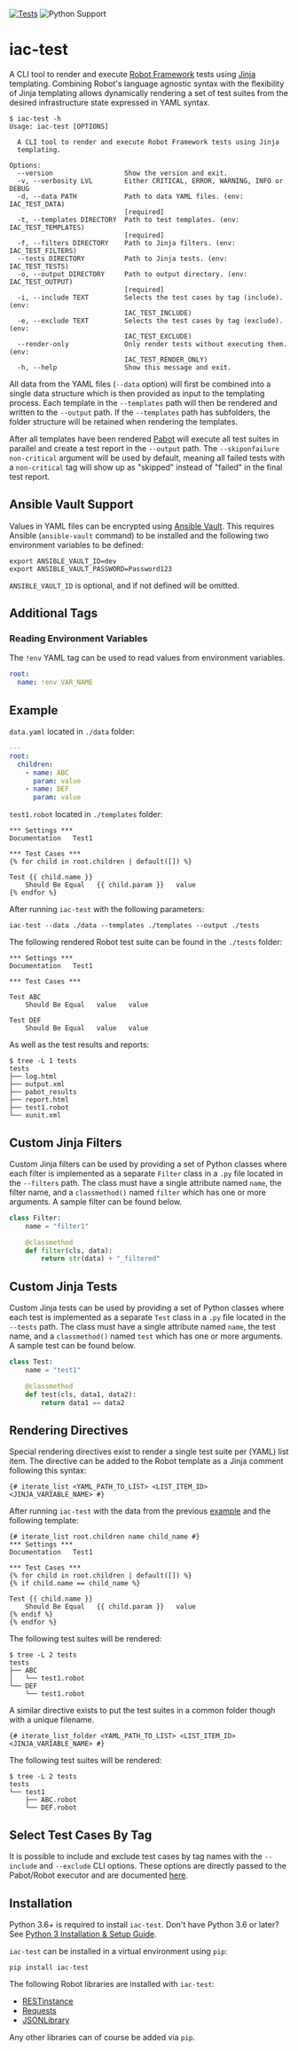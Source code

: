 [![Tests](https://github.com/netascode/iac-test/actions/workflows/test.yml/badge.svg)](https://github.com/netascode/iac-test/actions/workflows/test.yml)
![Python Support](https://img.shields.io/badge/python-3.7%20%7C%203.8%20%7C%203.9%20%7C%203.10%20%7C%203.11-informational "Python Support: 3.7, 3.8, 3.9, 3.10, 3.11")

# iac-test

A CLI tool to render and execute [Robot Framework](https://robotframework.org/) tests using [Jinja](https://jinja.palletsprojects.com/) templating. Combining Robot's language agnostic syntax with the flexibility of Jinja templating allows dynamically rendering a set of test suites from the desired infrastructure state expressed in YAML syntax.

```shell
$ iac-test -h
Usage: iac-test [OPTIONS]

  A CLI tool to render and execute Robot Framework tests using Jinja
  templating.

Options:
  --version                  Show the version and exit.
  -v, --verbosity LVL        Either CRITICAL, ERROR, WARNING, INFO or DEBUG
  -d, --data PATH            Path to data YAML files. (env: IAC_TEST_DATA)
                             [required]
  -t, --templates DIRECTORY  Path to test templates. (env: IAC_TEST_TEMPLATES)
                             [required]
  -f, --filters DIRECTORY    Path to Jinja filters. (env: IAC_TEST_FILTERS)
  --tests DIRECTORY          Path to Jinja tests. (env: IAC_TEST_TESTS)
  -o, --output DIRECTORY     Path to output directory. (env: IAC_TEST_OUTPUT)
                             [required]
  -i, --include TEXT         Selects the test cases by tag (include). (env:
                             IAC_TEST_INCLUDE)
  -e, --exclude TEXT         Selects the test cases by tag (exclude). (env:
                             IAC_TEST_EXCLUDE)
  --render-only              Only render tests without executing them. (env:
                             IAC_TEST_RENDER_ONLY)
  -h, --help                 Show this message and exit.
```

All data from the YAML files (`--data` option) will first be combined into a single data structure which is then provided as input to the templating process. Each template in the `--templates` path will then be rendered and written to the `--output` path. If the `--templates` path has subfolders, the folder structure will be retained when rendering the templates.

After all templates have been rendered [Pabot](https://pabot.org/) will execute all test suites in parallel and create a test report in the `--output` path. The `--skiponfailure non-critical` argument will be used by default, meaning all failed tests with a `non-critical` tag will show up as "skipped" instead of "failed" in the final test report.

## Ansible Vault Support

Values in YAML files can be encrypted using [Ansible Vault](https://docs.ansible.com/ansible/latest/user_guide/vault.html). This requires Ansible (`ansible-vault` command) to be installed and the following two environment variables to be defined:

```
export ANSIBLE_VAULT_ID=dev
export ANSIBLE_VAULT_PASSWORD=Password123
```

`ANSIBLE_VAULT_ID` is optional, and if not defined will be omitted.

## Additional Tags

### Reading Environment Variables

The `!env` YAML tag can be used to read values from environment variables.

```yaml
root:
  name: !env VAR_NAME
```

## Example

`data.yaml` located in `./data` folder:

```yaml
---
root:
  children:
    - name: ABC
      param: value
    - name: DEF
      param: value
```

`test1.robot` located in `./templates` folder:

```
*** Settings ***
Documentation   Test1

*** Test Cases ***
{% for child in root.children | default([]) %}

Test {{ child.name }}
    Should Be Equal   {{ child.param }}   value
{% endfor %}
```

After running `iac-test` with the following parameters:

```shell
iac-test --data ./data --templates ./templates --output ./tests
```

The following rendered Robot test suite can be found in the `./tests` folder:

```
*** Settings ***
Documentation   Test1

*** Test Cases ***

Test ABC
    Should Be Equal   value   value

Test DEF
    Should Be Equal   value   value
```

As well as the test results and reports:

```shell
$ tree -L 1 tests
tests
├── log.html
├── output.xml
├── pabot_results
├── report.html
├── test1.robot
└── xunit.xml
```

## Custom Jinja Filters

Custom Jinja filters can be used by providing a set of Python classes where each filter is implemented as a separate `Filter` class in a `.py` file located in the `--filters` path. The class must have a single attribute named `name`, the filter name, and a `classmethod()` named `filter` which has one or more arguments. A sample filter can be found below.

```python
class Filter:
    name = "filter1"

    @classmethod
    def filter(cls, data):
        return str(data) + "_filtered"
```

## Custom Jinja Tests

Custom Jinja tests can be used by providing a set of Python classes where each test is implemented as a separate `Test` class in a `.py` file located in the `--tests` path. The class must have a single attribute named `name`, the test name, and a `classmethod()` named `test` which has one or more arguments. A sample test can be found below.

```python
class Test:
    name = "test1"

    @classmethod
    def test(cls, data1, data2):
        return data1 == data2
```

## Rendering Directives

Special rendering directives exist to render a single test suite per (YAML) list item. The directive can be added to the Robot template as a Jinja comment following this syntax:

```
{# iterate_list <YAML_PATH_TO_LIST> <LIST_ITEM_ID> <JINJA_VARIABLE_NAME> #}
```

After running `iac-test` with the data from the previous [example](#example) and the following template:

```
{# iterate_list root.children name child_name #}
*** Settings ***
Documentation   Test1

*** Test Cases ***
{% for child in root.children | default([]) %}
{% if child.name == child_name %}

Test {{ child.name }}
    Should Be Equal   {{ child.param }}   value
{% endif %}
{% endfor %}
```

The following test suites will be rendered:

```shell
$ tree -L 2 tests
tests
├── ABC
│   └── test1.robot
└── DEF
    └── test1.robot
```

A similar directive exists to put the test suites in a common folder though with a unique filename.

```
{# iterate_list_folder <YAML_PATH_TO_LIST> <LIST_ITEM_ID> <JINJA_VARIABLE_NAME> #}
```

The following test suites will be rendered:

```shell
$ tree -L 2 tests
tests
└── test1
    ├── ABC.robot
    └── DEF.robot
```

## Select Test Cases By Tag

It is possible to include and exclude test cases by tag names with the `--include` and `--exclude` CLI options. These options are directly passed to the Pabot/Robot executor and are documented [here](https://robotframework.org/robotframework/latest/RobotFrameworkUserGuide.html#by-tag-names).

## Installation

Python 3.6+ is required to install `iac-test`. Don't have Python 3.6 or later? See [Python 3 Installation & Setup Guide](https://realpython.com/installing-python/).

`iac-test` can be installed in a virtual environment using `pip`:

```shell
pip install iac-test
```

The following Robot libraries are installed with `iac-test`:

- [RESTinstance](https://github.com/asyrjasalo/RESTinstance)
- [Requests](https://github.com/MarketSquare/robotframework-requests)
- [JSONLibrary](https://github.com/robotframework-thailand/robotframework-jsonlibrary)

Any other libraries can of course be added via `pip`.
